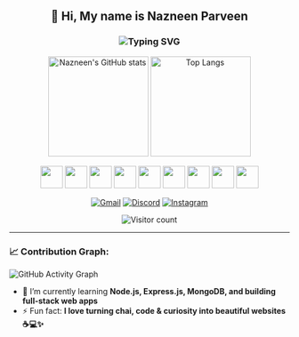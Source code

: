 <h2 align="center">👋 Hi, My name is Nazneen Parveen</h2>

<h3 align="center">
  <img src="https://readme-typing-svg.demolab.com?font=Fira+Code&size=24&pause=1000&color=F70000&center=true&vCenter=true&width=435&lines=Full+Stack+Developer" alt="Typing SVG" />
</h3>

<p align="center">
  <img src="https://github-readme-stats.vercel.app/api?username=NAZNEEN-PARVEEN&show_icons=true&theme=radical" alt="Nazneen's GitHub stats" height="180"/>
  <img src="https://github-readme-stats.vercel.app/api/top-langs/?username=NAZNEEN-PARVEEN&layout=compact&theme=radical" alt="Top Langs" height="180"/>

<p align="center">
  <img src="https://cdn.jsdelivr.net/gh/devicons/devicon/icons/html5/html5-original.svg" width="40" height="40"/>
  <img src="https://cdn.jsdelivr.net/gh/devicons/devicon/icons/css3/css3-original.svg" width="40" height="40"/>
  <img src="https://cdn.jsdelivr.net/gh/devicons/devicon/icons/bootstrap/bootstrap-original.svg" width="40" height="40"/>
  <img src="https://cdn.jsdelivr.net/gh/devicons/devicon/icons/javascript/javascript-original.svg" width="40" height="40"/>
  <img src="https://cdn.jsdelivr.net/gh/devicons/devicon/icons/git/git-original.svg" width="40" height="40"/>
  <img src="https://cdn.jsdelivr.net/gh/devicons/devicon/icons/github/github-original-wordmark.svg" width="40" height="40"/>
  <img src="https://cdn.jsdelivr.net/gh/devicons/devicon/icons/c/c-original.svg" width="40" height="40"/>
  <img src="https://cdn.jsdelivr.net/gh/devicons/devicon/icons/cplusplus/cplusplus-original.svg" width="40" height="40"/>
  <img src="https://cdn.jsdelivr.net/gh/devicons/devicon/icons/nodejs/nodejs-original-wordmark.svg" width="40" height="40"/>
</p>


<p align="center">
  <a href="mailto:nazneenparveen687@gmail.com"><img src="https://img.shields.io/badge/Gmail-orange?style=for-the-badge&logo=gmail&logoColor=white" alt="Gmail"/></a>
  <a href="https://discord.com/users/1125393165785770074"><img src="https://img.shields.io/badge/Discord-5865F2?style=for-the-badge&logo=discord&logoColor=white" alt="Discord"/></a>
  <a href="https://www.instagram.com/nazne_en5676"><img src="https://img.shields.io/badge/Instagram-E4405F?style=for-the-badge&logo=instagram&logoColor=white" alt="Instagram"/></a>
</p>


<p align="center">
  <img src="https://komarev.com/ghpvc/?username=NAZNEEN-PARVEEN&color=blue&style=flat" alt="Visitor count"/>
</p>



</p>

---
### 📈 Contribution Graph:
![GitHub Activity Graph](https://activity-graph.herokuapp.com/graph?username=NAZNEEN-PARVEEN&theme=dracula)
- 🌱 I’m currently learning **Node.js, Express.js, MongoDB, and building full-stack web apps**
- ⚡ Fun fact: **I love turning chai, code & curiosity into beautiful websites ☕💻✨**
